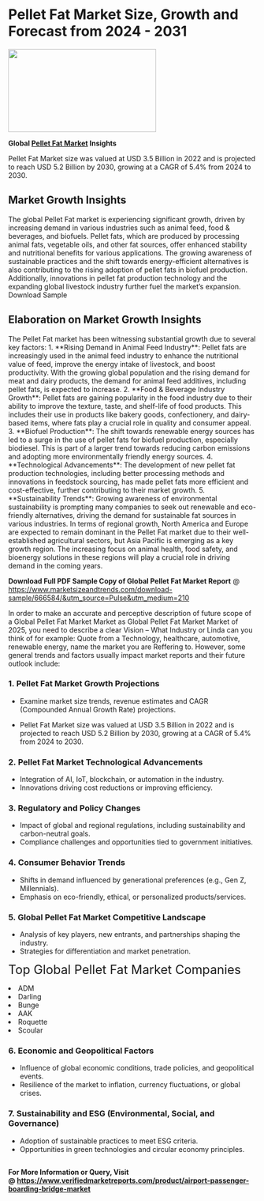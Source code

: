 <H1>Pellet Fat Market Size, Growth and Forecast from 2024 - 2031</H1><img class="aligncenter size-medium wp-image-584254" src="https://thirdeyenews.in/wp-content/uploads/2024/09/Global-Market-Research-300x168.jpeg" alt="" width="300" height="168" /><p><strong>Global&nbsp;<a href="https://www.marketsizeandtrends.com/download-sample/666584/&amp;utm_source=Pulse&amp;utm_medium=210">Pellet Fat Market</a> Insights</strong></p><p>Pellet Fat Market size was valued at USD 3.5 Billion in 2022 and is projected to reach USD 5.2 Billion by 2030, growing at a CAGR of 5.4% from 2024 to 2030.</p><p><h2>Market Growth Insights</h2> The global Pellet Fat market is experiencing significant growth, driven by increasing demand in various industries such as animal feed, food & beverages, and biofuels. Pellet fats, which are produced by processing animal fats, vegetable oils, and other fat sources, offer enhanced stability and nutritional benefits for various applications. The growing awareness of sustainable practices and the shift towards energy-efficient alternatives is also contributing to the rising adoption of pellet fats in biofuel production. Additionally, innovations in pellet fat production technology and the expanding global livestock industry further fuel the market’s expansion. Download Sample <h2>Elaboration on Market Growth Insights</h2> The Pellet Fat market has been witnessing substantial growth due to several key factors: 1. **Rising Demand in Animal Feed Industry**: Pellet fats are increasingly used in the animal feed industry to enhance the nutritional value of feed, improve the energy intake of livestock, and boost productivity. With the growing global population and the rising demand for meat and dairy products, the demand for animal feed additives, including pellet fats, is expected to increase. 2. **Food & Beverage Industry Growth**: Pellet fats are gaining popularity in the food industry due to their ability to improve the texture, taste, and shelf-life of food products. This includes their use in products like bakery goods, confectionery, and dairy-based items, where fats play a crucial role in quality and consumer appeal. 3. **Biofuel Production**: The shift towards renewable energy sources has led to a surge in the use of pellet fats for biofuel production, especially biodiesel. This is part of a larger trend towards reducing carbon emissions and adopting more environmentally friendly energy sources. 4. **Technological Advancements**: The development of new pellet fat production technologies, including better processing methods and innovations in feedstock sourcing, has made pellet fats more efficient and cost-effective, further contributing to their market growth. 5. **Sustainability Trends**: Growing awareness of environmental sustainability is prompting many companies to seek out renewable and eco-friendly alternatives, driving the demand for sustainable fat sources in various industries. In terms of regional growth, North America and Europe are expected to remain dominant in the Pellet Fat market due to their well-established agricultural sectors, but Asia Pacific is emerging as a key growth region. The increasing focus on animal health, food safety, and bioenergy solutions in these regions will play a crucial role in driving demand in the coming years. </p><p><span class=""><strong>Download Full PDF Sample Copy of Global Pellet Fat Market Report</strong> @ <a href="https://www.marketsizeandtrends.com/download-sample/666584/&amp;utm_source=Pulse&amp;utm_medium=210" target="_blank">https://www.marketsizeandtrends.com/download-sample/666584/&amp;utm_source=Pulse&amp;utm_medium=210</a></span></p><p>In order to make an accurate and perceptive description of future scope of a Global&nbsp;Pellet Fat Market Market as Global&nbsp;Pellet Fat Market Market of 2025, you need to describe a clear Vision &ndash; What Industry or Linda can you think of for example: Quote from a Technology, healthcare, automotive, renewable energy, name the market you are Reffering to. However, some general trends and factors usually impact market reports and their future outlook include:</p><h3>1.&nbsp;<strong>Pellet Fat Market Growth Projections</strong></h3><ul><li>Examine market size trends, revenue estimates and CAGR (Compounded Annual Growth Rate) projections.</li><li><p>Pellet Fat Market size was valued at USD 3.5 Billion in 2022 and is projected to reach USD 5.2 Billion by 2030, growing at a CAGR of 5.4% from 2024 to 2030.</p></li></ul><h3>2.&nbsp;<strong>Pellet Fat Market Technological Advancements</strong></h3><ul><li>Integration of AI, IoT, blockchain, or automation in the industry.</li><li>Innovations driving cost reductions or improving efficiency.</li></ul><h3>3.&nbsp;<strong>Regulatory and Policy Changes</strong></h3><ul><li>Impact of global and regional regulations, including sustainability and carbon-neutral goals.</li><li>Compliance challenges and opportunities tied to government initiatives.</li></ul><h3>4.&nbsp;<strong>Consumer Behavior Trends</strong></h3><ul><li>Shifts in demand influenced by generational preferences (e.g., Gen Z, Millennials).</li><li>Emphasis on eco-friendly, ethical, or personalized products/services.</li></ul><h3>5.&nbsp;<strong>Global Pellet Fat Market Competitive Landscape</strong></h3><ul><li>Analysis of key players, new entrants, and partnerships shaping the industry.</li><li>Strategies for differentiation and market penetration.</li></ul><p data-pm-slice="1 1 []"><span style="color: inherit; font-family: inherit; font-size: 25px;">Top Global Pellet Fat Market Companies</span></p><div class="" data-test-id=""><p><li>ADM</li><li> Darling</li><li> Bunge</li><li> AAK</li><li> Roquette</li><li> Scoular</li></p></div><h3>6.&nbsp;<strong>Economic and Geopolitical Factors</strong></h3><ul><li>Influence of global economic conditions, trade policies, and geopolitical events.</li><li>Resilience of the market to inflation, currency fluctuations, or global crises.</li></ul><h3>7.&nbsp;<strong>Sustainability and ESG (Environmental, Social, and Governance)</strong></h3><ul><li>Adoption of sustainable practices to meet ESG criteria.</li><li>Opportunities in green technologies and circular economy principles.</li></ul><h2><strong style="font-size: 14px;">For More Information or Query, Visit @&nbsp;</strong><a style="background-color: #ffffff; font-size: 14px;" href="https://www.marketsizeandtrends.com/report/pellet-fat-market/" target="_blank">https://www.verifiedmarketreports.com/product/airport-passenger-boarding-bridge-market</a></h2>
